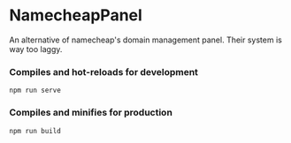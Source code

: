# NamecheapPanel
An alternative of namecheap's domain management panel. Their system is way too laggy.

### Compiles and hot-reloads for development
```
npm run serve
```

### Compiles and minifies for production
```
npm run build
```
